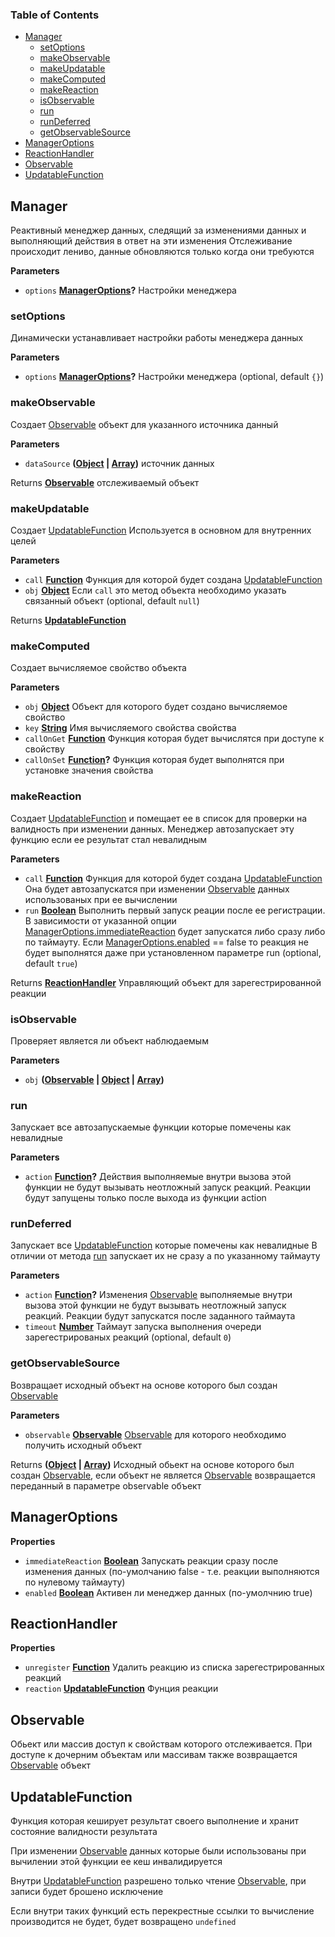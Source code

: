 <!-- Generated by documentation.js. Update this documentation by updating the source code. -->

### Table of Contents

-   [Manager](#manager)
    -   [setOptions](#setoptions)
    -   [makeObservable](#makeobservable)
    -   [makeUpdatable](#makeupdatable)
    -   [makeComputed](#makecomputed)
    -   [makeReaction](#makereaction)
    -   [isObservable](#isobservable)
    -   [run](#run)
    -   [runDeferred](#rundeferred)
    -   [getObservableSource](#getobservablesource)
-   [ManagerOptions](#manageroptions)
-   [ReactionHandler](#reactionhandler)
-   [Observable](#observable)
-   [UpdatableFunction](#updatablefunction)

## Manager

Реактивный менеджер данных, следящий за изменениями данных и выполняющий действия в ответ на эти изменения
Отслеживание происходит лениво, данные обновляются только когда они требуются

**Parameters**

-   `options` **[ManagerOptions](#manageroptions)?** Настройки менеджера

### setOptions

Динамически устанавливает настройки работы менеджера данных

**Parameters**

-   `options` **[ManagerOptions](#manageroptions)?** Настройки менеджера (optional, default `{}`)

### makeObservable

Создает [Observable](#observable) объект для указанного источника данный

**Parameters**

-   `dataSource` **([Object](https://developer.mozilla.org/en-US/docs/Web/JavaScript/Reference/Global_Objects/Object) \| [Array](https://developer.mozilla.org/en-US/docs/Web/JavaScript/Reference/Global_Objects/Array))** источник данных

Returns **[Observable](#observable)** отслеживаемый объект

### makeUpdatable

Создает [UpdatableFunction](#updatablefunction)
Используется в основном для внутренних целей

**Parameters**

-   `call` **[Function](https://developer.mozilla.org/en-US/docs/Web/JavaScript/Reference/Statements/function)** Функция для которой будет создана [UpdatableFunction](#updatablefunction)
-   `obj` **[Object](https://developer.mozilla.org/en-US/docs/Web/JavaScript/Reference/Global_Objects/Object)** Если `call` это метод объекта необходимо указать связанный объект (optional, default `null`)

Returns **[UpdatableFunction](#updatablefunction)** 

### makeComputed

Создает вычисляемое свойство объекта

**Parameters**

-   `obj` **[Object](https://developer.mozilla.org/en-US/docs/Web/JavaScript/Reference/Global_Objects/Object)** Объект для которого будет создано вычисляемое свойство
-   `key` **[String](https://developer.mozilla.org/en-US/docs/Web/JavaScript/Reference/Global_Objects/String)** Имя вычисляемого свойства свойства
-   `callOnGet` **[Function](https://developer.mozilla.org/en-US/docs/Web/JavaScript/Reference/Statements/function)** Функция которая будет вычислятся при доступе к свойству
-   `callOnSet` **[Function](https://developer.mozilla.org/en-US/docs/Web/JavaScript/Reference/Statements/function)?** Функция которая будет выполнятся при установке значения свойства

### makeReaction

Создает [UpdatableFunction](#updatablefunction) и помещает ее в список для проверки
на валидность при изменении данных. Менеджер автозапускает эту
функцию если ее результат стал невалидным

**Parameters**

-   `call` **[Function](https://developer.mozilla.org/en-US/docs/Web/JavaScript/Reference/Statements/function)** Функция для которой будет создана [UpdatableFunction](#updatablefunction)
    Она будет автозапускатся при изменении [Observable](#observable) данных использованых при ее вычислении
-   `run` **[Boolean](https://developer.mozilla.org/en-US/docs/Web/JavaScript/Reference/Global_Objects/Boolean)** Выполнить первый запуск реации после ее регистрации.
    В зависимости от указанной опции [ManagerOptions.immediateReaction](ManagerOptions.immediateReaction)
    будет запускатся либо сразу либо по таймауту.
    Если [ManagerOptions.enabled](ManagerOptions.enabled) == false то реакция не будет выполнятся даже при установленном параметре run (optional, default `true`)

Returns **[ReactionHandler](#reactionhandler)** Управляющий объект для зарегестрированной реакции

### isObservable

Проверяет является ли объект наблюдаемым

**Parameters**

-   `obj` **([Observable](#observable) \| [Object](https://developer.mozilla.org/en-US/docs/Web/JavaScript/Reference/Global_Objects/Object) \| [Array](https://developer.mozilla.org/en-US/docs/Web/JavaScript/Reference/Global_Objects/Array))** 

### run

Запускает все автозапускаемые функции которые помечены как невалидные

**Parameters**

-   `action` **[Function](https://developer.mozilla.org/en-US/docs/Web/JavaScript/Reference/Statements/function)?** Действия выполняемые внутри вызова этой функции
    	не будут вызывать неотложный запуск реакций.
    	Реакции будут запущены только после выхода из функции action

### runDeferred

Запускает все [UpdatableFunction](#updatablefunction) которые помечены как невалидные
В отличии от метода [run](run) запускает их не сразу а по указанному таймауту

**Parameters**

-   `action` **[Function](https://developer.mozilla.org/en-US/docs/Web/JavaScript/Reference/Statements/function)?** Изменения [Observable](#observable) выполняемые внутри вызова этой функции не будут вызывать неотложный запуск реакций. Реакции будут запускатся после заданного таймаута
-   `timeout` **[Number](https://developer.mozilla.org/en-US/docs/Web/JavaScript/Reference/Global_Objects/Number)** Таймаут запуска выполнения очереди зарегестрированых реакций (optional, default `0`)

### getObservableSource

Возвращает исходный объект на основе которого был создан [Observable](#observable)

**Parameters**

-   `observable` **[Observable](#observable)** [Observable](#observable) для которого необходимо получить исходный объект

Returns **([Object](https://developer.mozilla.org/en-US/docs/Web/JavaScript/Reference/Global_Objects/Object) \| [Array](https://developer.mozilla.org/en-US/docs/Web/JavaScript/Reference/Global_Objects/Array))** Исходный обьект на основе которого был создан [Observable](#observable),
если объект не является [Observable](#observable) возвращается переданный в параметре observable объект

## ManagerOptions

**Properties**

-   `immediateReaction` **[Boolean](https://developer.mozilla.org/en-US/docs/Web/JavaScript/Reference/Global_Objects/Boolean)** Запускать реакции сразу после изменения данных (по-умолчанию false - т.е. реакции выполняются по нулевому таймауту)
-   `enabled` **[Boolean](https://developer.mozilla.org/en-US/docs/Web/JavaScript/Reference/Global_Objects/Boolean)** Активен ли менеджер данных (по-умолчнию true)

## ReactionHandler

**Properties**

-   `unregister` **[Function](https://developer.mozilla.org/en-US/docs/Web/JavaScript/Reference/Statements/function)** Удалить реакцию из списка зарегестрированных реакций
-   `reaction` **[UpdatableFunction](#updatablefunction)** Фунция реакции

## Observable

Обьект или массив доступ к свойствам которого отслеживается.
При доступе к дочерним объектам или массивам также возвращается [Observable](#observable) объект

## UpdatableFunction

Функция которая кеширует результат своего выполнение и хранит состояние валидности результата

При изменении [Observable](#observable) данных которые были использованы при вычилении этой функции ее кеш инвалидируется

Внутри [UpdatableFunction](#updatablefunction) разрешено только чтение [Observable](#observable), при записи будет брошено исключение

Если внутри таких функций есть перекрестные ссылки то вычисление производится не будет, будет возвращено `undefined`
